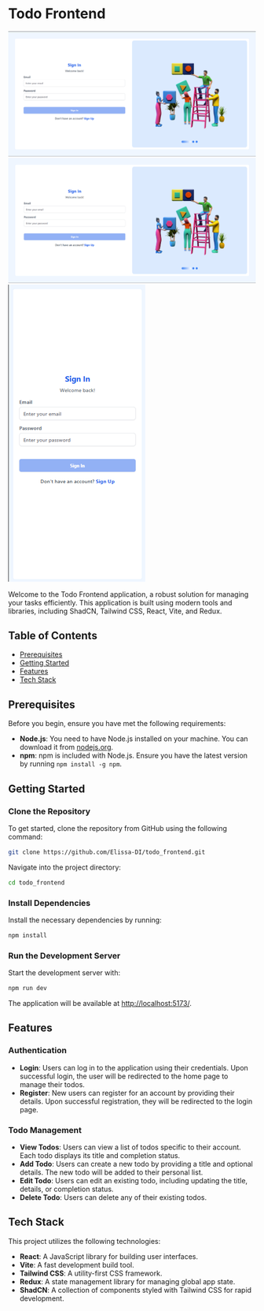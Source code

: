 # Todo Frontend

![Sign In](public/signin.png)
![Sign Up](public/signup.png)
![Mobile View](public/mobile1.png)

Welcome to the Todo Frontend application, a robust solution for managing your tasks efficiently. This application is built using modern tools and libraries, including ShadCN, Tailwind CSS, React, Vite, and Redux.

## Table of Contents
- [Prerequisites](#prerequisites)
- [Getting Started](#getting-started)
- [Features](#features)
- [Tech Stack](#tech-stack)

## Prerequisites
Before you begin, ensure you have met the following requirements:
- **Node.js**: You need to have Node.js installed on your machine. You can download it from [nodejs.org](https://nodejs.org/).
- **npm**: npm is included with Node.js. Ensure you have the latest version by running `npm install -g npm`.

## Getting Started

### Clone the Repository
To get started, clone the repository from GitHub using the following command:
```bash
git clone https://github.com/Elissa-DI/todo_frontend.git
```
Navigate into the project directory:
```bash
cd todo_frontend
```

### Install Dependencies
Install the necessary dependencies by running:
```bash
npm install
```

### Run the Development Server
Start the development server with:
```bash
npm run dev
```
The application will be available at [http://localhost:5173/](http://localhost:5173/).

## Features
### Authentication
- **Login**: Users can log in to the application using their credentials. Upon successful login, the user will be redirected to the home page to manage their todos.
- **Register**: New users can register for an account by providing their details. Upon successful registration, they will be redirected to the login page.

### Todo Management
- **View Todos**: Users can view a list of todos specific to their account. Each todo displays its title and completion status.
- **Add Todo**: Users can create a new todo by providing a title and optional details. The new todo will be added to their personal list.
- **Edit Todo**: Users can edit an existing todo, including updating the title, details, or completion status.
- **Delete Todo**: Users can delete any of their existing todos.

## Tech Stack
This project utilizes the following technologies:
- **React**: A JavaScript library for building user interfaces.
- **Vite**: A fast development build tool.
- **Tailwind CSS**: A utility-first CSS framework.
- **Redux**: A state management library for managing global app state.
- **ShadCN**: A collection of components styled with Tailwind CSS for rapid development.
